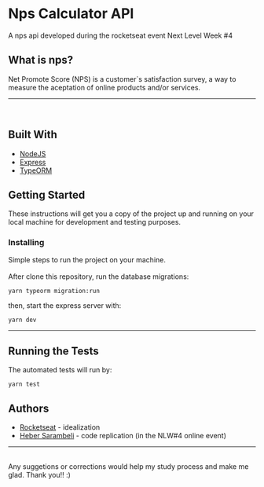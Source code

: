 # Nps Calculator API
A nps api developed during the rocketseat event Next Level Week #4

## What is nps?
Net Promote Score (NPS) is a customer`s satisfaction survey,
a way to measure the aceptation of online products and/or services.

***
<br/>

## Built With
* [NodeJS](https://nodejs.org/en/) 
* [Express](https://expressjs.com/pt-br/)
* [TypeORM](https://typeorm.io/#/)

## Getting Started
These instructions will get you a copy of the project up and running on your local machine for development and testing purposes.

### Installing
Simple steps to run the project on your machine.
<br/>
<br/>
After clone this repository, run the database migrations:

```
yarn typeorm migration:run
```

then, start the express server with:

```
yarn dev
```
***
## Running the Tests
The automated tests will run by:

```
yarn test
```

## Authors
* [Rocketseat](https://rocketseat.com.br/) - idealization
* [Heber Sarambeli](https://github.com/HCSHeber) - code replication (in the NLW#4 online event)

***
<br/>
Any suggetions or corrections would help my study process and make me glad. Thank you!! :)